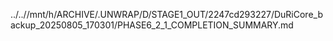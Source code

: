 ../..//mnt/h/ARCHIVE/.UNWRAP/D/STAGE1_OUT/2247cd293227/DuRiCore_backup_20250805_170301/PHASE6_2_1_COMPLETION_SUMMARY.md